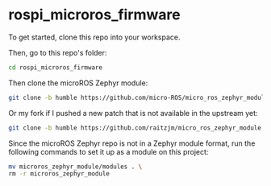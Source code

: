 # rospi_microros_firmware


To get started, clone this repo into your workspace.

Then, go to this repo's folder:

```bash
cd rospi_microros_firmware
```

Then clone the microROS Zephyr module:
```bash
git clone -b humble https://github.com/micro-ROS/micro_ros_zephyr_module.git
```

Or my fork if I pushed a new patch that is not available in the upstream yet: 
```bash
git clone -b humble https://github.com/raitzjm/micro_ros_zephyr_module
```

Since the microROS Zephyr repo is not in a Zephyr module format, run the following commands to set it up as a module on this project:
```bash
mv microros_zephyr_module/modules . \
rm -r microros_zephyr_module
```

